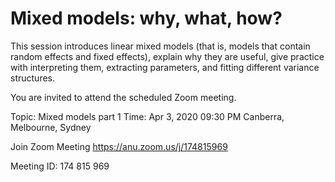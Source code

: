 # Mixed models: why, what, how?

This session introduces linear mixed models (that is, models that contain random effects and fixed effects), explain why they are useful, give practice with interpreting them, extracting parameters, and fitting different variance structures.


You are invited to attend the scheduled Zoom meeting.

Topic: Mixed models part 1
Time: Apr 3, 2020 09:30 PM Canberra, Melbourne, Sydney

Join Zoom Meeting
https://anu.zoom.us/j/174815969

Meeting ID: 174 815 969

